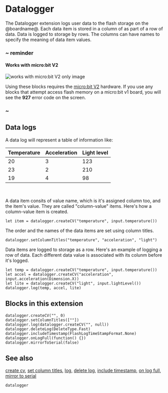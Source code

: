 # Datalogger

The Datalogger extension logs user data to the flash storage on the @boardname@. Each data item is stored in a column of as part of a row of data. Data is logged to storage by rows. The columns can have names to specify the meaning of data item values.

### ~ reminder

#### Works with micro:bit V2

![works with micro:bit V2 only image](/static/v2/v2-only.png)

Using these blocks requires the [micro:bit V2](/device/v2) hardware. If you use any blocks that attempt access flash memory on a micro:bit v1 board, you will see the **927** error code on the screen.

### ~

## Data logs

A data log will represent a table of information like:

| Temperature | Acceleration | Light level |
| - | - | - |
| 20 | 3 |123 |
| 23 | 2 | 210 |
| 19 | 4 | 98 |
<br/>

A data item consits of value name, which is it's assigned column too, and the item's value. They are called "column-value" items. Here's how a column-value item is created.

```blocks
let item = datalogger.createCV("temperature", input.temperature())
```
The order and the names of the data items are set using column titles.

```blocks
datalogger.setColumnTitles("temperature", "acceleration", "light")
```

Data items are logged to storage as a row. Here's an example of logging a row of data. Each different data value is associated with its colunm before it's logged.

```blocks
let temp = datalogger.createCV("temperature", input.temperature())
let accel = datalogger.createCV("acceleration", input.acceleration(Dimension.X))
let lite = datalogger.createCV("light", input.lightLevel())
datalogger.log(temp, accel, lite)
```

## Blocks in this extension

```cards
datalogger.createCV("", 0)
datalogger.setColumnTitles([""])
datalogger.log(datalogger.createCV("", null))
datalogger.deleteLog(DeleteType.Fast)
datalogger.includeTimestamp(FlashLogTimeStampFormat.None)
datalogger.onLogFull(function() {})
datalogger.mirrorToSerial(false)
```

## See also

[create cv](/reference/datalogger/create-cv),
[set column titles](/reference/datalogger/set-column-titles),
[log](/reference/datalogger/log),
[delete log](/reference/datalogger/delete-log),
[include timestamp](/reference/datalogger/include-timestamp),
[on log full](/reference/datalogger/send-to-console),
[mirror to serial](/reference/datalogger/mirror-to-serial)

```package
datalogger
```